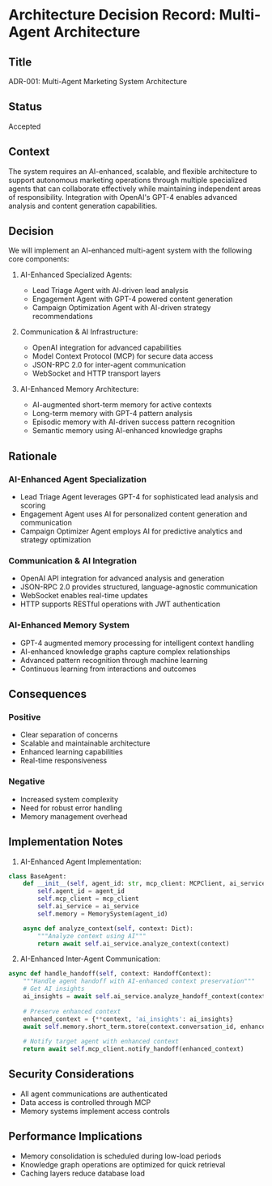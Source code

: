 # Architecture Decision Record: Multi-Agent Architecture

## Title
ADR-001: Multi-Agent Marketing System Architecture

## Status
Accepted

## Context
The system requires an AI-enhanced, scalable, and flexible architecture to support autonomous marketing operations through multiple specialized agents that can collaborate effectively while maintaining independent areas of responsibility. Integration with OpenAI's GPT-4 enables advanced analysis and content generation capabilities.

## Decision
We will implement an AI-enhanced multi-agent system with the following core components:

1. AI-Enhanced Specialized Agents:
   - Lead Triage Agent with AI-driven lead analysis
   - Engagement Agent with GPT-4 powered content generation
   - Campaign Optimization Agent with AI-driven strategy recommendations

2. Communication & AI Infrastructure:
   - OpenAI integration for advanced capabilities
   - Model Context Protocol (MCP) for secure data access
   - JSON-RPC 2.0 for inter-agent communication
   - WebSocket and HTTP transport layers

3. AI-Enhanced Memory Architecture:
   - AI-augmented short-term memory for active contexts
   - Long-term memory with GPT-4 pattern analysis
   - Episodic memory with AI-driven success pattern recognition
   - Semantic memory using AI-enhanced knowledge graphs

## Rationale

### AI-Enhanced Agent Specialization
- Lead Triage Agent leverages GPT-4 for sophisticated lead analysis and scoring
- Engagement Agent uses AI for personalized content generation and communication
- Campaign Optimizer Agent employs AI for predictive analytics and strategy optimization

### Communication & AI Integration
- OpenAI API integration for advanced analysis and generation
- JSON-RPC 2.0 provides structured, language-agnostic communication
- WebSocket enables real-time updates
- HTTP supports RESTful operations with JWT authentication

### AI-Enhanced Memory System
- GPT-4 augmented memory processing for intelligent context handling
- AI-enhanced knowledge graphs capture complex relationships
- Advanced pattern recognition through machine learning
- Continuous learning from interactions and outcomes

## Consequences

### Positive
- Clear separation of concerns
- Scalable and maintainable architecture
- Enhanced learning capabilities
- Real-time responsiveness

### Negative
- Increased system complexity
- Need for robust error handling
- Memory management overhead

## Implementation Notes

1. AI-Enhanced Agent Implementation:
```python
class BaseAgent:
    def __init__(self, agent_id: str, mcp_client: MCPClient, ai_service: OpenAIService):
        self.agent_id = agent_id
        self.mcp_client = mcp_client
        self.ai_service = ai_service
        self.memory = MemorySystem(agent_id)

    async def analyze_context(self, context: Dict):
        """Analyze context using AI"""
        return await self.ai_service.analyze_context(context)
```

2. AI-Enhanced Inter-Agent Communication:
```python
async def handle_handoff(self, context: HandoffContext):
    """Handle agent handoff with AI-enhanced context preservation"""
    # Get AI insights
    ai_insights = await self.ai_service.analyze_handoff_context(context)
    
    # Preserve enhanced context
    enhanced_context = {**context, 'ai_insights': ai_insights}
    await self.memory.short_term.store(context.conversation_id, enhanced_context)
    
    # Notify target agent with enhanced context
    return await self.mcp_client.notify_handoff(enhanced_context)
```

## Security Considerations
- All agent communications are authenticated
- Data access is controlled through MCP
- Memory systems implement access controls

## Performance Implications
- Memory consolidation is scheduled during low-load periods
- Knowledge graph operations are optimized for quick retrieval
- Caching layers reduce database load
